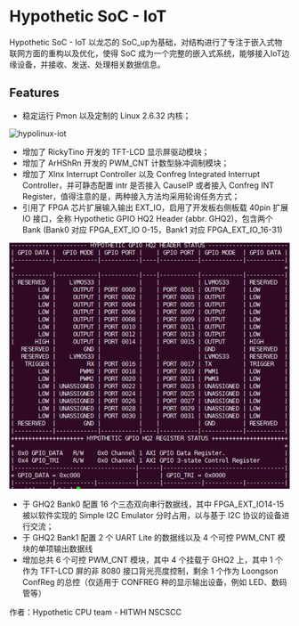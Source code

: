 # Hypothetic SoC -  IoT 

Hypothetic SoC -  IoT 以龙芯的 SoC_up为基础，对结构进行了专注于嵌入式物联网方面的重构以及优化，使得 SoC 成为一个完整的嵌入式系统，能够接入IoT边缘设备，并接收、发送、处理相关数据信息。

## Features

- 稳定运行 Pmon 以及定制的 Linux 2.6.32 内核；

![hypolinux-iot](./doc/pics/hypolinux-iot.jpg)

- 增加了 RickyTino 开发的 TFT-LCD 显示屏驱动模块；
- 增加了 ArHShRn 开发的 PWM_CNT 计数型脉冲调制模块；
- 增加了 Xlnx Interrupt Controller 以及 Confreg Integrated Interrupt Controller，并可静态配置 intr 是否接入 CauseIP 或者接入 Confreg INT Register，值得注意的是，两种接入方法均采用轮询任务方式；
- 引用了 FPGA 芯片扩展输入输出 EXT_IO，启用了开发板右侧板载 40pin 扩展 IO 接口，全称 Hypothetic GPIO HQ2 Header (abbr. GHQ2)，包含两个 Bank (Bank0 对应 FPGA_EXT_IO 0-15，Bank1 对应 FPGA_EXT_IO_16-31)

![GHQ2](./doc/pics/gpio_header.jpg)

- 于 GHQ2 Bank0 配置 16 个三态双向串行数据线，其中 FPGA_EXT_IO14-15 被以软件实现的 Simple I2C Emulator 分时占用，以与基于 I2C 协议的设备进行交流；
- 于 GHQ2 Bank1 配置 2 个 UART Lite 的数据线以及 4 个可控 PWM_CNT 模块的单项输出数据线
- 增加总共 6 个可控 PWM_CNT 模块，其中 4 个挂载于 GHQ2 上，其中 1 个作为 TFT-LCD 屏的非 8080 接口背光亮度控制，剩余 1 个作为 Loongson ConfReg 的总控（仅适用于 CONFREG 种的显示输出设备，例如 LED、数码管等）

作者：Hypothetic CPU team - HITWH NSCSCC